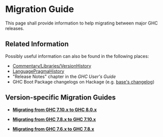 # Migration Guide


This page shall provide information to help migrating between major GHC releases.

## Related Information


Possibly useful information can also be found in the following places:

- [Commentary/Libraries/VersionHistory](commentary/libraries/version-history)
- [LanguagePragmaHistory](language-pragma-history)
- "Release Notes" chapter in the *GHC User's Guide*
- GHC Boot Package changelogs on Hackage (e.g. [ base's changelog](http://hackage.haskell.org/package/base/changelog))

## Version-specific Migration Guides

- **[Migrating from GHC 7.10.x to GHC 8.0.x](migration/8.0)**

- **[Migrating from GHC 7.8.x to GHC 7.10.x](migration/7.10)**

- **[Migrating from GHC 7.6.x to GHC 7.8.x](migration/7.8)**
